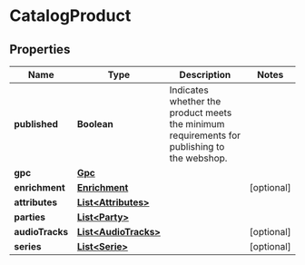 # CatalogProduct

## Properties

 Name            | Type                                          | Description                                                                                 | Notes      
-----------------|-----------------------------------------------|---------------------------------------------------------------------------------------------|------------
 **published**   | **Boolean**                                   | Indicates whether the product meets the minimum requirements for publishing to the webshop. |
 **gpc**         | [**Gpc**](Gpc.md)                             |                                                                                             |
 **enrichment**  | [**Enrichment**](Enrichment.md)               |                                                                                             | [optional] 
 **attributes**  | [**List&lt;Attributes&gt;**](Attributes.md)   |                                                                                             |
 **parties**     | [**List&lt;Party&gt;**](Party.md)             |                                                                                             |
 **audioTracks** | [**List&lt;AudioTracks&gt;**](AudioTracks.md) |                                                                                             | [optional] 
 **series**      | [**List&lt;Serie&gt;**](Serie.md)             |                                                                                             | [optional] 



